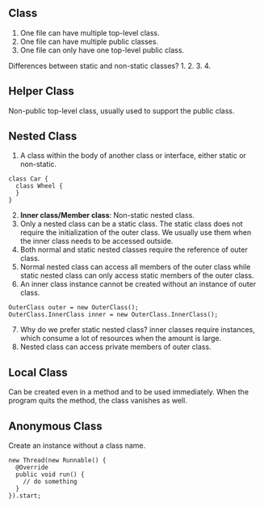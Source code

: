 ## Class
1. One file can have multiple top-level class.
2. One file can have multiple public classes.
3. One file can only have one top-level public class.  

Differences between static and non-static classes?
1. 
2. 
3. 
4. 

## Helper Class
Non-public top-level class, usually used to support the public class.   

## Nested Class
1. A class within the body of another class or interface, either static or non-static.
  
  ```
  class Car {
    class Wheel {
    }
  }
  ```
2. **Inner class/Member class**: Non-static nested class.    
3. Only a nested class can be a static class. The static class does not require the initialization of the outer class. We usually use them when the inner class needs to be accessed outside.      
4. Both normal and static nested classes require the reference of outer class.  
5. Normal nested class can access all members of the outer class while static nested class can only access static members of the outer class.  
6. An inner class instance cannot be created without an instance of outer class.  
  ```
  OuterClass outer = new OuterClass();  
  OuterClass.InnerClass inner = new OuterClass.InnerClass();  
  ```
7. Why do we prefer static nested class? inner classes require instances, which consume a lot of resources when the amount is large.  
8. Nested class can access private members of outer class.  

## Local Class
Can be created even in a method and to be used immediately. When the program quits the method, the class vanishes as well.   

## Anonymous Class
Create an instance without a class name.  
```
new Thread(new Runnable() {
  @Override
  public void run() {
    // do something
  }
}).start;
```
